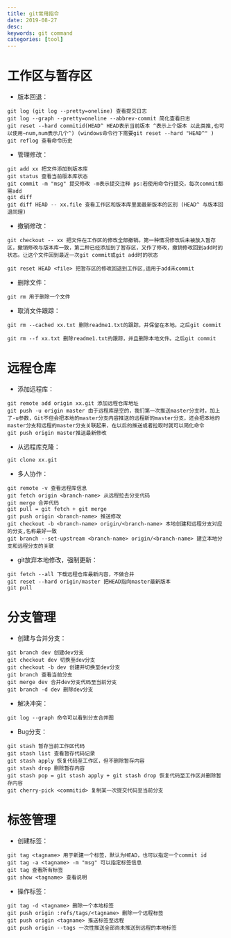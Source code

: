 ```yaml
---
title: git常用指令
date: 2019-08-27
desc:
keywords: git command 
categories: [tool]
---
```


# 工作区与暂存区
    
- 版本回退：
    
```
git log (git log --pretty=oneline) 查看提交日志
git log --graph --pretty=oneline --abbrev-commit 简化查看日志
git reset --hard commitid(HEAD^ HEAD表示当前版本 ^表示上个版本 以此类推,也可以使用~num,num表示几个^) (windows命令行下需要git reset --hard "HEAD^" ) 
git reflog 查看命令历史
```
    
- 管理修改：
    
```
git add xx 把文件添加到版本库
git status 查看当前版本库状态
git commit -m "msg" 提交修改 -m表示提交注释 ps:若使用命令行提交，每次commit都需add
git diff 
git diff HEAD -- xx.file 查看工作区和版本库里面最新版本的区别 (HEAD^ 与版本回退同理)
```

- 撤销修改：
    
```
git checkout -- xx 把文件在工作区的修改全部撤销。第一种情况修改后未被放入暂存区，撤销修改与版本库一致，第二种已经添加到了暂存区，又作了修改，撤销修改回到add时的状态。让这个文件回到最近一次git commit或git add时的状态

git reset HEAD <file> 把暂存区的修改回退到工作区,适用于add未commit
```

- 删除文件：
    
```
git rm 用于删除一个文件
```

- 取消文件跟踪：
    
```
git rm --cached xx.txt 删除readme1.txt的跟踪，并保留在本地。之后git commit 

git rm --f xx.txt 删除readme1.txt的跟踪，并且删除本地文件。之后git commit
```

# 远程仓库
    
- 添加远程库：
    
```
git remote add origin xx.git 添加远程仓库地址
git push -u origin master 由于远程库是空的，我们第一次推送master分支时，加上了-u参数，Git不但会把本地的master分支内容推送的远程新的master分支，还会把本地的master分支和远程的master分支关联起来，在以后的推送或者拉取时就可以简化命令
git push origin master推送最新修改
```

- 从远程库克隆：
    
```
git clone xx.git
```

- 多人协作：
    
```
git remote -v 查看远程库信息
git fetch origin <branch-name> 从远程拉去分支代码
git merge 合并代码
git pull = git fetch + git merge
git push origin <branch-name> 推送修改
git checkout -b <branch-name> origin/<branch-name> 本地创建和远程分支对应的分支,名称最好一致
git branch --set-upstream <branch-name> origin/<branch-name> 建立本地分支和远程分支的关联
```

- git放弃本地修改，强制更新：
    
```
git fetch --all 下载远程仓库最新内容，不做合并
git reset --hard origin/master 把HEAD指向master最新版本
git pull
```

# 分支管理
    
- 创建与合并分支：
    
```
git branch dev 创建dev分支
git checkout dev 切换至dev分支
git checkout -b dev 创建并切换至dev分支
git branch 查看当前分支
git merge dev 合并dev分支代码至当前分支
git branch -d dev 删除dev分支
```

- 解决冲突：
    
```
git log --graph 命令可以看到分支合并图
```

- Bug分支：
    
```
git stash 暂存当前工作区代码
git stash list 查看暂存代码记录
git stash apply 恢复代码至工作区，但不删除暂存内容
git stash drop 删除暂存内容
git stash pop = git stash apply + git stash drop 恢复代码至工作区并删除暂存内容
git cherry-pick <commitid> 复制某一次提交代码至当前分支
```

# 标签管理
    
- 创建标签：
    
```
git tag <tagname> 用于新建一个标签，默认为HEAD，也可以指定一个commit id
git tag -a <tagname> -m "msg" 可以指定标签信息
git tag 查看所有标签
git show <tagname> 查看说明
```

- 操作标签：
    
```
git tag -d <tagname> 删除一个本地标签
git push origin :refs/tags/<tagname> 删除一个远程标签
git push origin <tagname> 推送标签至远程
git push origin --tags 一次性推送全部尚未推送到远程的本地标签
```

